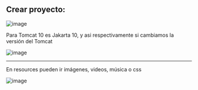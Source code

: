 ## Crear proyecto:

![image](https://github.com/Pierohc/Servidores-Web/assets/133154904/8b942d03-c0c9-4c5a-8909-be9dcedd769a)

Para Tomcat 10 es Jakarta 10, y asi respectivamente si cambiamos la versión del Tomcat

![image](https://github.com/Pierohc/Servidores-Web/assets/133154904/b1dd4031-d66d-4d61-8fa2-81a2f055a819)

----------------
En resources pueden ir imágenes, videos, música o css

![image](https://github.com/Pierohc/Servidores-Web/assets/133154904/c81c7570-c6c2-4c2d-b217-bd24d8884589)






